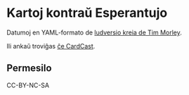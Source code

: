 # Kartoj kontraŭ Esperantujo

Datumoj en YAML-formato de [ludversio kreia de Tim Morley](https://timsk.wordpress.com/2014/02/05/kartoj-kontrau-esperantujo/).

Ili ankaŭ troviĝas [ĉe CardCast](https://www.cardcastgame.com/browse/deck/CF5KA).

## Permesilo

CC-BY-NC-SA
